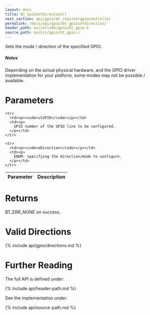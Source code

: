 ```yaml
---
layout: docs
title: BT_GpioSetDirection()
next_section: api/gpio/bt_registergpiocontroller
permalink: /docs/api/gpio/bt_gpiosetdirection/
header_path: os/include/gpio/bt_gpio.h
source_path: os/src/gpio/bt_gpio.c
---
```


Sets the mode / direction of the specified GPIO.

<div class="note info">
  <h5>Notes</h5>
  <p>
	Depending on the actual physical hardware, and the GPIO driver implementation for your platform,
	some modes may not be possible / available.
  </p>
</div>

# Parameters

<div class="mobile-side-scroller">
<table>
  <thead>
    <tr>
      <th>Parameter</th>
      <th>Description</th>
    </tr>
  </thead>
  <tbody>

	<tr>
      <td><p><code>ulGPIO</code></p></td>
      <td><p>
		GPIO number of the GPIO line to be configured.
      </p></td>
    </tr>

	<tr>
      <td><p><code>eDirection</code></p></td>
      <td><p>
		ENUM: specifying the direction/mode to configure.
      </p></td>
    </tr>

  </tbody>
</table>
</div>

# Returns

BT_ERR_NONE on success.

# Valid Directions
{% include api/gpio/directions.md %}

# Further Reading

The full API is defined under:

{% include api/header-path.md %}

See the implementation under:

{% include api/source-path.md %}
